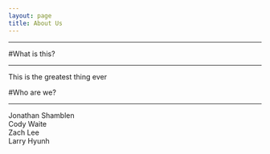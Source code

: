 ```yaml
---
layout: page
title: About Us
---
```

***
#What is this?
***
This is the greatest thing ever

#Who are we?
***
Jonathan Shamblen   
Cody Waite   
Zach Lee   
Larry Hyunh   